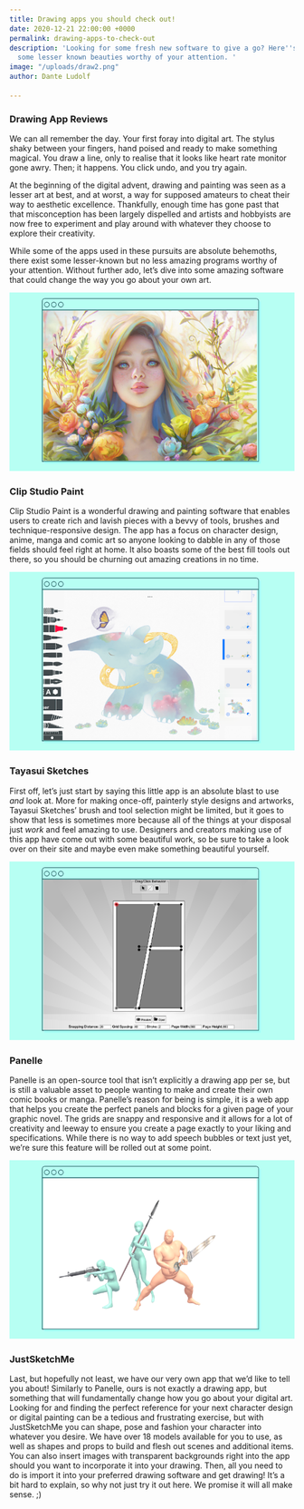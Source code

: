 ```yaml
---
title: Drawing apps you should check out!
date: 2020-12-21 22:00:00 +0000
permalink: drawing-apps-to-check-out
description: 'Looking for some fresh new software to give a go? Here''s a list of
  some lesser known beauties worthy of your attention. '
image: "/uploads/draw2.png"
author: Dante Ludolf

---
```

### Drawing App Reviews

We can all remember the day. Your first foray into digital art. The stylus shaky between your fingers, hand poised and ready to make something magical. You draw a line, only to realise that it looks like heart rate monitor gone awry. Then; it happens. You click undo, and you try again.

At the beginning of the digital advent, drawing and painting was seen as a lesser art at best, and at worst, a way for supposed amateurs to cheat their way to aesthetic excellence. Thankfully, enough time has gone past that that misconception has been largely dispelled and artists and hobbyists are now free to experiment and play around with whatever they choose to explore their creativity.

While some of the apps used in these pursuits are absolute behemoths, there exist some lesser-known but no less amazing programs worthy of your attention. Without further ado, let’s dive into some amazing software that could change the way you go about your own art.

![](/uploads/draw2.png)

### **Clip Studio Paint**

Clip Studio Paint is a wonderful drawing and painting software that enables users to create rich and lavish pieces with a bevvy of tools, brushes and technique-responsive design. The app has a focus on character design, anime, manga and comic art so anyone looking to dabble in any of those fields should feel right at home. It also boasts some of the best fill tools out there, so you should be churning out amazing creations in no time.

![](/uploads/draw1.png)

### **Tayasui Sketches**

First off, let’s just start by saying this little app is an absolute blast to use _and_ look at. More for making once-off, painterly style designs and artworks, Tayasui Sketches’ brush and tool selection might be limited, but it goes to show that less is sometimes more because all of the things at your disposal just _work_ and feel amazing to use. Designers and creators making use of this app have come out with some beautiful work, so be sure to take a look over on their site and maybe even make something beautiful yourself.

![](/uploads/draw3.png)

### **Panelle**

Panelle is an open-source tool that isn’t explicitly a drawing app per se, but is still a valuable asset to people wanting to make and create their own comic books or manga. Panelle’s reason for being is simple, it is a web app that helps you create the perfect panels and blocks for a given page of your graphic novel. The grids are snappy and responsive and it allows for a lot of creativity and leeway to ensure you create a page exactly to your liking and specifications. While there is no way to add speech bubbles or text just yet, we’re sure this feature will be rolled out at some point.

![](/uploads/draw4.png)

### **JustSketchMe**

Last, but hopefully not least, we have our very own app that we’d like to tell you about! Similarly to Panelle, ours is not exactly a drawing app, but something that will fundamentally change how you go about your digital art. Looking for and finding the perfect reference for your next character design or digital painting can be a tedious and frustrating exercise, but with JustSketchMe you can shape, pose and fashion your character into whatever you desire. We have over 18 models available for you to use, as well as shapes and props to build and flesh out scenes and additional items. You can also insert images with transparent backgrounds right into the app should you want to incorporate it into your drawing. Then, all you need to do is import it into your preferred drawing software and get drawing! It’s a bit hard to explain, so why not just try it out here. We promise it will all make sense. ;)